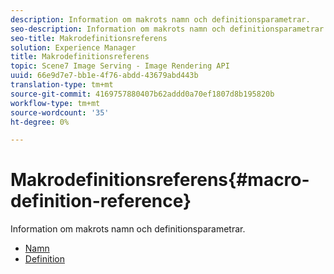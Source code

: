 ```yaml
---
description: Information om makrots namn och definitionsparametrar.
seo-description: Information om makrots namn och definitionsparametrar.
seo-title: Makrodefinitionsreferens
solution: Experience Manager
title: Makrodefinitionsreferens
topic: Scene7 Image Serving - Image Rendering API
uuid: 66e9d7e7-bb1e-4f76-abdd-43679abd443b
translation-type: tm+mt
source-git-commit: 4169757880407b62addd0a70ef1807d8b195820b
workflow-type: tm+mt
source-wordcount: '35'
ht-degree: 0%

---
```



# Makrodefinitionsreferens{#macro-definition-reference}

Information om makrots namn och definitionsparametrar.

* [Namn](r-name-macro.md)
* [Definition](r-definition-macro.md)
